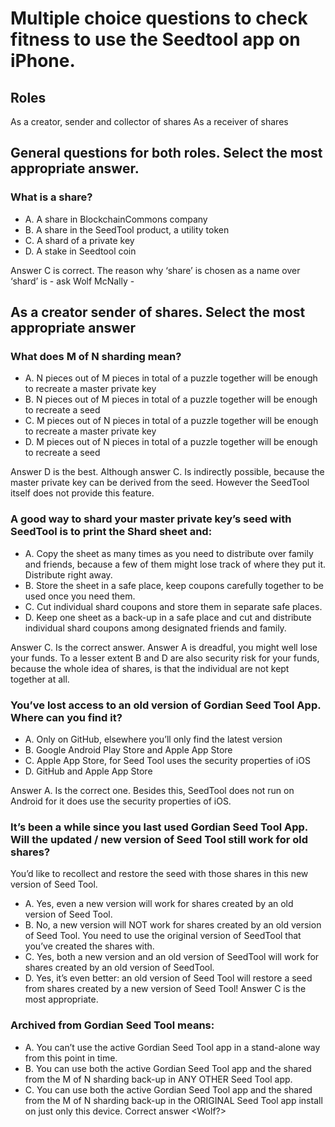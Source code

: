# Multiple choice questions to check fitness to use the Seedtool app on iPhone.

## Roles
As a creator, sender and collector of shares
As a receiver of shares

## General questions for both roles. Select the most appropriate answer.

### What is a share?
- A. A share in BlockchainCommons company
- B. A share in the SeedTool product, a utility token
- C. A shard of a private key
- D. A stake in Seedtool coin

Answer C is correct. The reason why ‘share’ is chosen as a name over ‘shard’ is - ask Wolf McNally -
  
## As a creator sender of shares. Select the most appropriate answer

### What does M of N sharding mean?
- A. N pieces out of M pieces in total of a puzzle together will be enough to recreate a master private key
- B. N pieces out of M pieces in total of a puzzle together will be enough to recreate a seed
- C. M pieces out of N pieces in total of a puzzle together will be enough to recreate a master private key
- D. M pieces out of N pieces in total of a puzzle together will be enough to recreate a seed

Answer D is the best. Although answer C. Is indirectly possible, because the master private key can be derived from the seed. However the SeedTool itself does not provide this feature.

### A good way to shard your master private key’s seed with SeedTool is to print the Shard sheet and:
- A. Copy the sheet as many times as you need to distribute over family and friends, because a few of them might lose track of where they put it. Distribute right away.
- B. Store the sheet in a safe place, keep coupons carefully together to be used once you need them.
- C. Cut individual shard coupons and store them in separate safe places.
- D. Keep one sheet as a back-up in a safe place and cut and distribute individual shard coupons among designated friends and family.

Answer C. Is the correct answer. Answer A is dreadful, you might well lose your funds. To a lesser extent B and D are also security risk for your funds, because the whole idea of shares, is that the individual are not kept together at all.

### You’ve lost access to an old version of Gordian Seed Tool App. Where can you find it?
- A. Only on GitHub, elsewhere you’ll only find the latest version
- B. Google Android Play Store and Apple App Store
- C. Apple App Store, for Seed Tool uses the security properties of iOS
- D. GitHub and Apple App Store

Answer A. Is the correct one. Besides this, SeedTool does not run on Android for it does use the security properties of iOS.

### It’s been a while since you last used Gordian Seed Tool App. Will the updated / new version of Seed Tool still work for old shares?
You’d like to recollect and restore the seed with those shares in this new version of Seed Tool.
- A. Yes, even a new version will work for shares created by an old version of Seed Tool.
- B. No, a new version will NOT work for shares created by an old version of Seed Tool. You need to use the original version of SeedTool that you’ve created the shares with.
- C. Yes, both a new version and an old version of SeedTool will work for shares created by an old version of SeedTool.
- D. Yes, it’s even better: an old version of Seed Tool will restore a seed from shares created by a new version of Seed Tool!
Answer C is the most appropriate.

### Archived from Gordian Seed Tool means:
- A. You can’t use the active Gordian Seed Tool app in a stand-alone way from this point in time.
- B. You can use both the active Gordian Seed Tool app and the shared from the M of N sharding back-up in ANY OTHER Seed Tool app.
- C. You can use both the active Gordian Seed Tool app and the shared from the M of N sharding back-up in the ORIGINAL Seed Tool app install on just only this device.
Correct answer <Wolf?>
